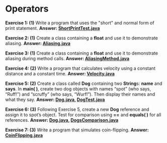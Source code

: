 # Operators

**Exercise 1: (1)** Write a program that uses the "short" and normal form of print statement.
**Answer: [ShortPrintTest.java](src/main/java/ShortPrintTest.java)**

**Exercise 2: (1)** Create a class containing a **float** and use it to demonstrate aliasing.
**Answer: [Aliasing.java](src/main/java/Aliasing.java)**

**Exercise 3: (1)** Create a class containing a **float**
and use it to demonstrate aliasing during method calls.
**Answer: [AliasingMethod.java](src/main/java/AliasingMethod.java)**

**Exercise 4: (2)** Write a program that calculates velocity
using a constant distance and a constant time.
**Answer: [Velocity.java](src/main/java/Velocity.java)**

**Exercise 5: (2)** Create a class called **Dog** containing two **String**s: **name** and **says**.
In **main( )**, create two dog objects with names “spot” (who says, “Ruff!”) and “scruffy” (who says, “Wurf!”).
Then display their names and what they say.
**Answer: [Dog.java](src/main/java/Dog.java), [DogTest.java](src/main/java/DogTest.java)**

**Exercise 6: (3)** Following Exercise 5, create a new **Dog** reference
and assign it to spot’s object. Test for comparison
using **==** and **equals( )** for all references.
**Answer: [Dog.java](src/main/java/Dog.java), [DogsComparison.java](src/main/java/DogsComparison.java)**

**Exercise 7: (3)** Write a program that simulates coin-flipping.
**Answer: [CoinFlipping.java](src/main/java/CoinFlipping.java)**
